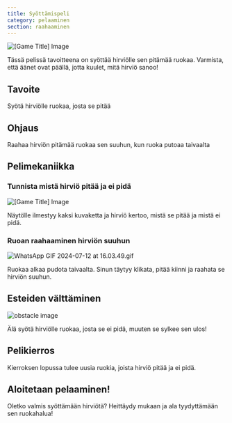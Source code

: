 ```yaml
---
title: Syöttämispeli
category: pelaaminen 
section: raahaaminen
---
```

![[Game Title] Image](https://help.studycat.com/hc/article_attachments/34827003977625)

Tässä pelissä tavoitteena on syöttää hirviölle sen pitämää ruokaa. Varmista, että äänet ovat päällä, jotta kuulet, mitä hirviö sanoo!

## Tavoite

Syötä hirviölle ruokaa, josta se pitää

## Ohjaus 

Raahaa hirviön pitämää ruokaa sen suuhun, kun ruoka putoaa taivaalta

## Pelimekaniikka

### Tunnista mistä hirviö pitää ja ei pidä

![[Game Title] Image](https://help.studycat.com/hc/article_attachments/34827003977625)

Näytölle ilmestyy kaksi kuvaketta ja hirviö kertoo, mistä se pitää ja mistä ei pidä.

### Ruoan raahaaminen hirviön suuhun

![WhatsApp GIF 2024-07-12 at 16.03.49.gif](https://help.studycat.com/hc/article_attachments/34976665858457)

Ruokaa alkaa pudota taivaalta. Sinun täytyy klikata, pitää kiinni ja raahata se hirviön suuhun.

## Esteiden välttäminen

![obstacle image](https://help.studycat.com/hc/article_attachments/34826992367897)

Älä syötä hirviölle ruokaa, josta se ei pidä, muuten se sylkee sen ulos!

## Pelikierros

Kierroksen lopussa tulee uusia ruokia, joista hirviö pitää ja ei pidä.

## Aloitetaan pelaaminen!

Oletko valmis syöttämään hirviötä? Heittäydy mukaan ja ala tyydyttämään sen ruokahalua!
```